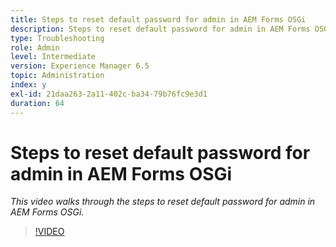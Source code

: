 ```yaml
---
title: Steps to reset default password for admin in AEM Forms OSGi
description: Steps to reset default password for admin in AEM Forms OSGi
type: Troubleshooting
role: Admin
level: Intermediate
version: Experience Manager 6.5
topic: Administration
index: y
exl-id: 21daa263-2a11-402c-ba34-79b76fc9e3d1
duration: 64
---
```

# Steps to reset default password for admin in AEM Forms OSGi

*This video walks through the steps to reset default password for admin in AEM Forms OSGi.*

>[!VIDEO](https://video.tv.adobe.com/v/335542?quality=12&learn=on)
